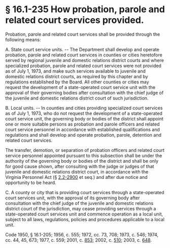 # § 16.1-235 How probation, parole and related court services provided.

<p>Probation, parole and related court services shall be provided through the following means:</p><p>A. State court service units. -- The Department shall develop and operate probation, parole and related court services in counties or cities heretofore served by regional juvenile and domestic relations district courts and where specialized probation, parole and related court services were not provided as of July 1, 1973, and make such services available to juvenile and domestic relations district courts, as required by this chapter and by regulations established by the Board. All other counties or cities may request the development of a state-operated court service unit with the approval of their governing bodies after consultation with the chief judge of the juvenile and domestic relations district court of such jurisdiction.</p><p>B. Local units. -- In counties and cities providing specialized court services as of July 1, 1973, who do not request the development of a state-operated court service unit, the governing body or bodies of the district shall appoint one or more suitable persons as probation and parole officers and related court service personnel in accordance with established qualifications and regulations and shall develop and operate probation, parole, detention and related court services.</p><p>The transfer, demotion, or separation of probation officers and related court service personnel appointed pursuant to this subsection shall be under the authority of the governing body or bodies of the district and shall be only for good cause shown, after consulting with the judge or judges of that juvenile and domestic relations district court, in accordance with the Virginia Personnel Act (§ <a href='http://law.lis.virginia.gov/vacode/2.2-2900/'>2.2-2900</a> et seq.) and after due notice and opportunity to be heard.</p><p>C. A county or city that is providing court services through a state-operated court services unit, with the approval of its governing body after consultation with the chief judge of the juvenile and domestic relations district court of the jurisdiction, may cease providing services through a state-operated court services unit and commence operation as a local unit, subject to all laws, regulations, policies and procedures applicable to a local unit.</p><p>Code 1950, § 16.1-205; 1956, c. 555; 1972, cc. 73, 708; 1973, c. 546; 1974, cc. 44, 45, 673; 1977, c. 559; 2001, c. <a href='http://lis.virginia.gov/cgi-bin/legp604.exe?011+ful+CHAP0853'>853</a>; 2002, c. <a href='http://lis.virginia.gov/cgi-bin/legp604.exe?021+ful+CHAP0510'>510</a>; 2003, c. <a href='http://lis.virginia.gov/cgi-bin/legp604.exe?031+ful+CHAP0648'>648</a>.</p>